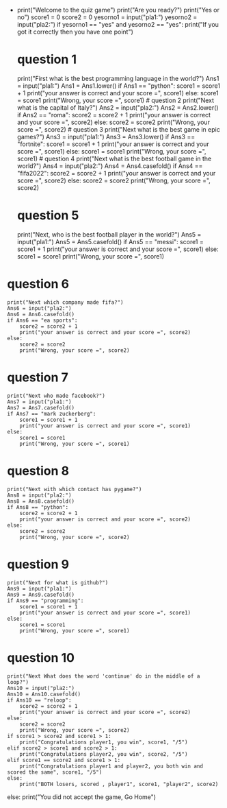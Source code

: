 - print("Welcome to the quiz game")
print("Are you ready?")
print("Yes or no")
score1 = 0
score2 = 0
yesorno1 = input("pla1:")
yesorno2 = input("pla2:")
if yesorno1 == "yes" and yesorno2 == "yes":
    print("If you got it correctly then you have one point")
    # question 1
    print("First what is the best programming language in the world?")
    Ans1 = input("pla1:")
    Ans1 = Ans1.lower()
    if Ans1 == "python":
        score1 = score1 + 1
        print("your answer is correct and your score =", score1)
    else:
        score1 = score1
        print("Wrong, your score =", score1)
        # question 2
    print("Next what is the capital of Italy?")
    Ans2 = input("pla2:")
    Ans2 = Ans2.lower()
    if Ans2 == "roma":
        score2 = score2 + 1
        print("your answer is correct and your score =", score2)
    else:
        score2 = score2
        print("Wrong, your score =", score2)
        # question 3
    print("Next what is the best game in epic games?")
    Ans3 = input("pla1:")
    Ans3 = Ans3.lower()
    if Ans3 == "fortnite":
        score1 = score1 + 1
        print("your answer is correct and your score =", score1)
    else:
        score1 = score1
        print("Wrong, your score =", score1)
        # question 4
    print("Next what is the best football game in the world?")
    Ans4 = input("pla2:")
    Ans4 = Ans4.casefold()
    if Ans4 == "fifa2022":
        score2 = score2 + 1
        print("your answer is correct and your score =", score2)
    else:
        score2 = score2
        print("Wrong, your score =", score2)
    # question 5
    print("Next, who is the best football player in the world?")
    Ans5 = input("pla1:")
    Ans5 = Ans5.casefold()
    if Ans5 == "messi":
        score1 = score1 + 1
        print("your answer is correct and your score =", score1)
    else:
        score1 = score1
        print("Wrong, your score =", score1)

# question 6
    print("Next which company made fifa?")
    Ans6 = input("pla2:")
    Ans6 = Ans6.casefold()
    if Ans6 == "ea sports":
        score2 = score2 + 1
        print("your answer is correct and your score =", score2)
    else:
        score2 = score2
        print("Wrong, your score =", score2)
# question 7
    print("Next who made facebook?")
    Ans7 = input("pla1:")
    Ans7 = Ans7.casefold()
    if Ans7 == "mark zuckerberg":
        score1 = score1 + 1
        print("your answer is correct and your score =", score1)
    else:
        score1 = score1
        print("Wrong, your score =", score1)
# question 8
    print("Next with which contact has pygame?")
    Ans8 = input("pla2:")
    Ans8 = Ans8.casefold()
    if Ans8 == "python":
        score2 = score2 + 1
        print("your answer is correct and your score =", score2)
    else:
        score2 = score2
        print("Wrong, your score =", score2)
# question 9
    print("Next for what is github?")
    Ans9 = input("pla1:")
    Ans9 = Ans9.casefold()
    if Ans9 == "programming":
        score1 = score1 + 1
        print("your answer is correct and your score =", score1)
    else:
        score1 = score1
        print("Wrong, your score =", score1)
# question 10
    print("Next What does the word 'continue' do in the middle of a loop?")
    Ans10 = input("pla2:")
    Ans10 = Ans10.casefold()
    if Ans10 == "reloop":
        score2 = score2 + 1
        print("your answer is correct and your score =", score2)
    else:
        score2 = score2
        print("Wrong, your score =", score2)
    if score1 > score2 and score1 > 1:
        print("Congratulations player1, you win", score1, "/5")
    elif score2 > score1 and score2 > 1:
        print("Congratulations player2, you win", score2, "/5")
    elif score1 == score2 and score1 > 1:
        print("Congratulations player1 and player2, you both win and scored the same", score1, "/5")
    else:
        print("BOTH losers, scored , player1", score1, "player2", score2)
else:
    print("You did not accept the game, Go Home")
